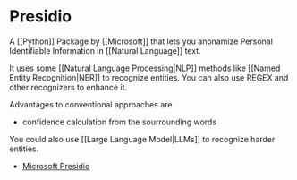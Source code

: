 # Presidio 

A [[Python]] Package by [[Microsoft]] that lets you anonamize Personal Identifiable Information in [[Natural Language]] text.

It uses some [[Natural Language Processing|NLP]] methods like [[Named Entity Recognition|NER]] to recognize entities. You can also use REGEX and other recognizers to enhance it.

Advantages to conventional approaches are 
- confidence calculation from the sourrounding words 

You could also use [[Large Language Model|LLMs]] to recognize harder entities.

- [Microsoft Presidio](https://microsoft.github.io/presidio/)

